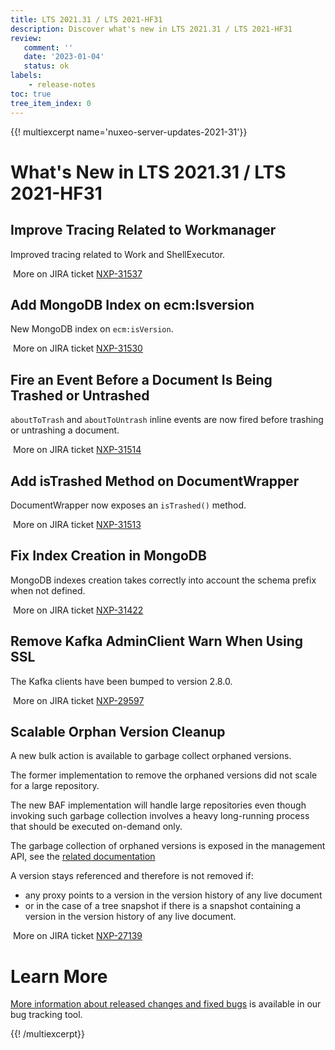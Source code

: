 ```yaml
---
title: LTS 2021.31 / LTS 2021-HF31
description: Discover what's new in LTS 2021.31 / LTS 2021-HF31
review:
   comment: ''
   date: '2023-01-04'
   status: ok
labels:
    - release-notes
toc: true
tree_item_index: 0
---
```


{{! multiexcerpt name='nuxeo-server-updates-2021-31'}}
# What's New in LTS 2021.31 / LTS 2021-HF31

## Improve Tracing Related to Workmanager

Improved tracing related to Work and ShellExecutor.

<i class="fa fa-long-arrow-right" aria-hidden="true"></i>&nbsp;More on JIRA ticket [NXP-31537](https://jira.nuxeo.com/browse/NXP-31537)

## Add MongoDB Index on ecm:Isversion

New MongoDB index on `ecm:isVersion`.

<i class="fa fa-long-arrow-right" aria-hidden="true"></i>&nbsp;More on JIRA ticket [NXP-31530](https://jira.nuxeo.com/browse/NXP-31530)

## Fire an Event Before a Document Is Being Trashed or Untrashed

`aboutToTrash` and `aboutToUntrash` inline events are now fired before trashing or untrashing a document.

<i class="fa fa-long-arrow-right" aria-hidden="true"></i>&nbsp;More on JIRA ticket [NXP-31514](https://jira.nuxeo.com/browse/NXP-31514)

## Add isTrashed Method on DocumentWrapper

DocumentWrapper now exposes an `isTrashed()` method.

<i class="fa fa-long-arrow-right" aria-hidden="true"></i>&nbsp;More on JIRA ticket [NXP-31513](https://jira.nuxeo.com/browse/NXP-31513)

## Fix Index Creation in MongoDB

MongoDB indexes creation takes correctly into account the schema prefix when not defined.

<i class="fa fa-long-arrow-right" aria-hidden="true"></i>&nbsp;More on JIRA ticket [NXP-31422](https://jira.nuxeo.com/browse/NXP-31422)

## Remove Kafka AdminClient Warn When Using SSL

The Kafka clients have been bumped to version 2.8.0.

<i class="fa fa-long-arrow-right" aria-hidden="true"></i>&nbsp;More on JIRA ticket [NXP-29597](https://jira.nuxeo.com/browse/NXP-29597)

## Scalable Orphan Version Cleanup

A new bulk action is available to garbage collect orphaned versions.

The former implementation to remove the orphaned versions did not scale for a large repository.

The new BAF implementation will handle large repositories even though invoking such garbage collection involves a heavy long-running process that should be executed on-demand only.

The garbage collection of orphaned versions is exposed in the management API, see the [related documentation](https://doc.nuxeo.com/rest-api/1/management-endpoint/)

A version stays referenced and therefore is not removed if:
 - any proxy points to a version in the version history of any live document
 - or in the case of a tree snapshot if there is a snapshot containing a version in the version history of any live document.

<i class="fa fa-long-arrow-right" aria-hidden="true"></i>&nbsp;More on JIRA ticket [NXP-27139](https://jira.nuxeo.com/browse/NXP-27139)


# Learn More

[More information about released changes and fixed bugs](https://jira.nuxeo.com/secure/ReleaseNote.jspa?projectId=10011&version=21907) is available in our bug tracking tool.

{{! /multiexcerpt}}

